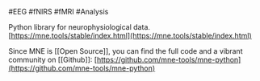 #EEG #fNIRS #fMRI #Analysis 

Python library for neurophysiological data. [https://mne.tools/stable/index.html](https://mne.tools/stable/index.html)

Since MNE is [[Open Source]], you can find the full code and a vibrant community on [[Github]]: [https://github.com/mne-tools/mne-python](https://github.com/mne-tools/mne-python)
